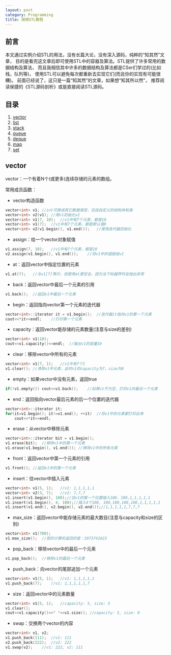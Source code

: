 ```yaml
---
layout: post
category: Programming
title: 简明STL教程
---
```


## 前言

本文通过实例介绍STL的用法，没有长篇大论，没有深入源码，纯粹的“知其然”文章，
目的是看完这文章后即可使用STL中的容器及算法。STL提供了许多常用的数据结构及算法，
而且我相信其中许多的数据结构及算法都是CSer们学过的(比如栈，队列等)，
使用STL可以避免每次都重新去实现它们(而且你的实现有可能很糟)。
前面已经说了，这只是一篇“知其然”的文章，如果想“知其所以然”，
推荐阅读侯捷的《STL源码剖析》或是直接阅读STL源码。

## 目录

1. [vector](#vector)
1. [list](#list)
1. [stack](#stack)
1. [queue](#queue)
1. [deque](#deque)
1. [map](#map)
1. [set](#set)

## <a id="vector">vector</a>

vector：一个有着N个(或更多)连续存储的元素的数组。

常用成员函数：

* vector构造函数
```cpp
vector<int> v1;	//int可换成其它数据类型，包括自定义的结构体和类
vector<int> v2(v1);	//用v1初始化v2
vector<int> v1(7, 10);	//v1中有7个元素，都是10
vector<int> v1(7);	//v1中有7个元素，都是默认值0
vector<int> v2(v1.begin(), v1.end());	//使用迭代器初始化
```

* assign：给一个vector对象赋值
```cpp
v1.assign(7, 10);	//v1中有7个元素，都是10
v2.assign(v1.begin(), v1.end());	//将v1中的值赋给v2
```

* at：返回vector中指定位置的元素
```cpp
v1.at(7);	//与v1[7]等价，但使用at更安全，因为当下标越界时会抛出异常
```

* back：返回vector中最后一个元素的引用
```cpp
v1.back();	//返回v1中最后一个元素
```

* begin：返回指向vector第一个元素的迭代器
```cpp
vector<int>::iterator it = v1.begin();	//迭代器it指向v1的第一个元素
cout<<*it<<endl;	//打印第一个元素
```

* capacity：返回vector能存储的元素数量(注意与size的差别)
```cpp
vector<int> v1(10);
cout<<v1.capacity()<<endl;	//输出v1的容量10
```

* clear：移除vector中所有的元素
```cpp
vector<int> v1(7, 1);	//v1中有7个1
v1.clear();	//清除v1中元素，此时v1的capacity为7，size为0
```

* empty：如果vector中没有元素，返回true
```cpp
if(!v1.empty()) cout<<v1.back();	//如果v1不为空，打印v1的最后一个元素
```

* end：返回指向vector最后元素的后一个位置的迭代器
```cpp
vector<int>::iterator it;
for(it=v1.begin(); it!=v1.end(); ++it)	//将v1中的元素都打印出来
	cout<<*it<<endl;
```

* erase：从vector中移除元素
```cpp
vector<int>::iterator bit = v1.begin();
v1.erase(bit);	//移除v1中的第一个元素
v1.erase(v1.begin(), v1.end());	//移除v1中的所有元素
```

* front：返回vector中第一个元素的引用
```cpp
v1.front();	//返回v1中的第一个元素
```

* insert：往vector中插入元素
```cpp
vector<int> v1(5, 1);	//v1: 1,1,1,1,1
vector<int> v2(3, 7);	//v2: 7,7,7
v1.insert(v1.begin(), 100);//往v1的第一个位置插入100，100,1,1,1,1,1
v1.insert(v1.begin(), 4, 100);//插入4个100, 100,100,100,100,1,1,1,1,1
v1.insert(v1.end(), v2.begin(), v2.end());//1,1,1,1,1,7,7,7
```

* max_size：返回vector中能存储元素的最大数目(注意与capacity和size的区别)
```cpp
vector<int> v1(700);
v1.max_size();	//我的计算机返回的是：1073741823
```

* pop_back：移除vector中的最后一个元素
```cpp
v1.pop_back();	//移除v1的最后一个元素
```

* push_back：向vector的尾部追加一个元素
```cpp
vector<int> v1(5, 1);	//v1: 1,1,1,1,1
v1.push_back(7);	//v1: 1,1,1,1,1,7
```

* size：返回vector中的元素数量
```cpp
vector<int> v1(5, 1);	//capacity: 5, size: 5
v1.clear();
cout<<v1.capacity()<<" "<<v1.size(); //capacity: 5, size: 0
```

* swap：交换两个vector的内容
```cpp
vector<int> v1, v2;
v1.push_back(111);	//v1: 111
v2.push_back(222);	//v2: 222
v1.swap(v2);	//v1: 222, v2: 111
```

